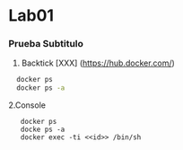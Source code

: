 # Lab01

### Prueba Subtitulo 

1. Backtick [XXX] (https://hub.docker.com/)
 ```bash
   docker ps 
   docker ps -a
 ```
2.Console

 ```console
    docker ps 
    docke ps -a
    docker exec -ti <<id>> /bin/sh
 ```